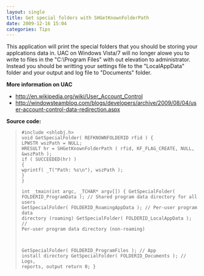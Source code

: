 ```yaml
---
layout: single
title: Get special folders with SHGetKnownFolderPath
date: 2009-12-16 15:04
categories: Tips
---
```

This application will print the special folders that you should be storing your applcations data in.
UAC on Windows Vista/7 will no longer alowe you to write to files in the "C:\Program Files\" with out elevation to administrator. Instead you should be writting your settings file to the "LocalAppData" folder and your output and log file to "Documents" folder.

<strong>More information on UAC</strong>
<ul>
	<li><a href="http://en.wikipedia.org/wiki/User_Account_Control">http://en.wikipedia.org/wiki/User_Account_Control</a></li>
	<li><a href="http://windowsteamblog.com/blogs/developers/archive/2009/08/04/user-account-control-data-redirection.aspx">http://windowsteamblog.com/blogs/developers/archive/2009/08/04/user-account-control-data-redirection.aspx</a></li>
</ul>
<strong>Source code:</strong>
<blockquote><code>#include &lt;shlobj.h&gt;
void GetSpecialFolder( REFKNOWNFOLDERID rfid ) {
LPWSTR wszPath = NULL;
HRESULT hr = SHGetKnownFolderPath ( rfid, KF_FLAG_CREATE, NULL, &amp;wszPath );
if ( SUCCEEDED(hr) )
{
wprintf( _T("Path: %s\n"), wszPath );
}
}</code>

<code>int _tmain(int argc, _TCHAR* argv[])
{
GetSpecialFolder( FOLDERID_ProgramData );		// Shared program data directory for all users
GetSpecialFolder( FOLDERID_RoamingAppData );	// Per-user program data directory (roaming)
GetSpecialFolder( FOLDERID_LocalAppData  );		// Per-user program data directory (non-roaming)

</code><code>GetSpecialFolder( FOLDERID_ProgramFiles  );		// App install directory
GetSpecialFolder( FOLDERID_Documents  );		// Logs, reports, output
return 0;
}
</code></blockquote>
